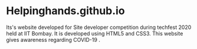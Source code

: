 # Helpinghands.github.io
Its's website developed for Site developer competition during techfest 2020 held at IIT Bombay.
It is developed using HTML5 and CSS3.
This website gives awareness regarding COVID-19 . 
